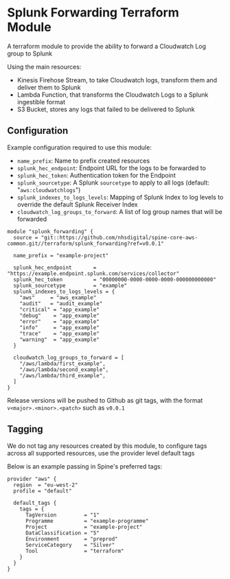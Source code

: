 # Splunk Forwarding Terraform Module

A terraform module to provide the ability to forward a Cloudwatch Log group to Splunk

Using the main resources:

- Kinesis Firehose Stream, to take Cloudwatch logs, transform them and deliver them to Splunk
- Lambda Function, that transforms the Cloudwatch Logs to a Splunk ingestible format
- S3 Bucket, stores any logs that failed to be delivered to Splunk

## Configuration

Example configuration required to use this module:

- `name_prefix`: Name to prefix created resources
- `splunk_hec_endpoint`: Endpoint URL for the logs to be forwarded to
- `splunk_hec_token`: Authentication token for the Endpoint
- `splunk_sourcetype`: A Splunk `sourcetype` to apply to all logs (default: "`aws:cloudwatchlogs`")
- `splunk_indexes_to_logs_levels`: Mapping of Splunk Index to log levels to override the default Splunk Receiver Index
- `cloudwatch_log_groups_to_forward`: A list of log group names that will be forwarded

```hcl
module "splunk_forwarding" {
  source = "git::https://github.com/nhsdigital/spine-core-aws-common.git//terraform/splunk_forwarding?ref=v0.0.1"

  name_prefix = "example-project"

  splunk_hec_endpoint       = "https://example.endpoint.splunk.com/services/collector"
  splunk_hec_token          = "00000000-0000-0000-0000-000000000000"
  splunk_sourcetype         = "example"
  splunk_indexes_to_logs_levels = {
    "aws"     = "aws_example"
    "audit"   = "audit_example"
    "critical" = "app_example"
    "debug"    = "app_example"
    "error"    = "app_example"
    "info"     = "app_example"
    "trace"    = "app_example"
    "warning"  = "app_example"
  }

  cloudwatch_log_groups_to_forward = [
    "/aws/lambda/first_example",
    "/aws/lambda/second_example",
    "/aws/lambda/third_example",
  ]
}
```

Release versions will be pushed to Github as git tags, with the format `v<major>.<minor>.<patch>` such as `v0.0.1`

## Tagging

We do not tag any resources created by this module, to configure tags across all supported resources, use the provider level default tags

Below is an example passing in Spine's preferred tags:

```hcl
provider "aws" {
  region  = "eu-west-2"
  profile = "default"

  default_tags {
    tags = {
      TagVersion         = "1"
      Programme          = "example-programme"
      Project            = "example-project"
      DataClassification = "5"
      Environment        = "preprod"
      ServiceCategory    = "Silver"
      Tool               = "terraform"
    }
  }
}
```
